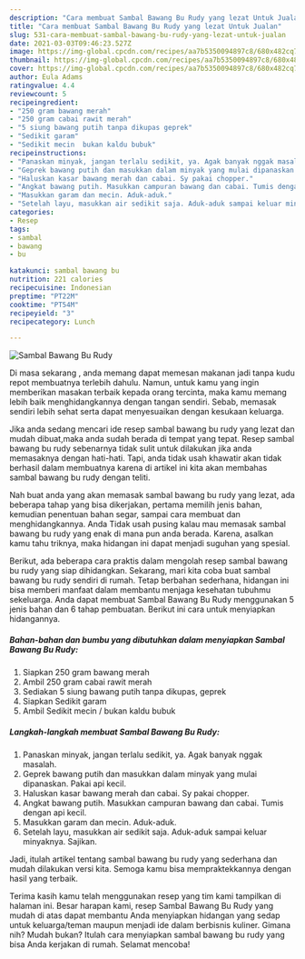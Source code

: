```yaml
---
description: "Cara membuat Sambal Bawang Bu Rudy yang lezat Untuk Jualan"
title: "Cara membuat Sambal Bawang Bu Rudy yang lezat Untuk Jualan"
slug: 531-cara-membuat-sambal-bawang-bu-rudy-yang-lezat-untuk-jualan
date: 2021-03-03T09:46:23.527Z
image: https://img-global.cpcdn.com/recipes/aa7b5350094897c8/680x482cq70/sambal-bawang-bu-rudy-foto-resep-utama.jpg
thumbnail: https://img-global.cpcdn.com/recipes/aa7b5350094897c8/680x482cq70/sambal-bawang-bu-rudy-foto-resep-utama.jpg
cover: https://img-global.cpcdn.com/recipes/aa7b5350094897c8/680x482cq70/sambal-bawang-bu-rudy-foto-resep-utama.jpg
author: Eula Adams
ratingvalue: 4.4
reviewcount: 5
recipeingredient:
- "250 gram bawang merah"
- "250 gram cabai rawit merah"
- "5 siung bawang putih tanpa dikupas geprek"
- "Sedikit garam"
- "Sedikit mecin  bukan kaldu bubuk"
recipeinstructions:
- "Panaskan minyak, jangan terlalu sedikit, ya. Agak banyak nggak masalah."
- "Geprek bawang putih dan masukkan dalam minyak yang mulai dipanaskan. Pakai api kecil."
- "Haluskan kasar bawang merah dan cabai. Sy pakai chopper."
- "Angkat bawang putih. Masukkan campuran bawang dan cabai. Tumis dengan api kecil."
- "Masukkan garam dan mecin. Aduk-aduk."
- "Setelah layu, masukkan air sedikit saja. Aduk-aduk sampai keluar minyaknya. Sajikan."
categories:
- Resep
tags:
- sambal
- bawang
- bu

katakunci: sambal bawang bu 
nutrition: 221 calories
recipecuisine: Indonesian
preptime: "PT22M"
cooktime: "PT54M"
recipeyield: "3"
recipecategory: Lunch

---
```



![Sambal Bawang Bu Rudy](https://img-global.cpcdn.com/recipes/aa7b5350094897c8/680x482cq70/sambal-bawang-bu-rudy-foto-resep-utama.jpg)

Di masa  sekarang , anda memang dapat memesan makanan jadi tanpa kudu repot membuatnya terlebih dahulu. Namun, untuk kamu yang ingin memberikan masakan terbaik kepada orang tercinta, maka kamu memang lebih baik menghidangkannya dengan tangan sendiri. Sebab, memasak sendiri lebih sehat serta dapat menyesuaikan dengan kesukaan keluarga.

Jika anda sedang mencari ide resep sambal bawang bu rudy yang lezat dan mudah dibuat,maka anda sudah berada di tempat yang tepat. Resep sambal bawang bu rudy  sebenarnya tidak sulit untuk dilakukan jika anda memasaknya dengan hati-hati. Tapi, anda tidak usah khawatir akan tidak berhasil dalam membuatnya 
karena di artikel ini kita akan membahas sambal bawang bu rudy dengan teliti.  



Nah buat anda yang akan memasak sambal bawang bu rudy yang lezat, ada beberapa tahap yang bisa dikerjakan, pertama memilih jenis bahan, kemudian penentuan bahan segar, sampai cara membuat dan menghidangkannya. Anda Tidak usah pusing kalau mau memasak sambal bawang bu rudy yang enak di mana pun anda berada. Karena, asalkan kamu  tahu triknya, maka hidangan ini dapat menjadi suguhan yang spesial.

Berikut, ada beberapa cara praktis  dalam mengolah resep sambal bawang bu rudy yang siap dihidangkan. Sekarang, mari kita coba buat sambal bawang bu rudy sendiri di rumah. Tetap berbahan sederhana, hidangan ini bisa memberi manfaat dalam membantu menjaga kesehatan tubuhmu sekeluarga. Anda dapat membuat Sambal Bawang Bu Rudy menggunakan 5 jenis bahan dan 6 tahap pembuatan. Berikut ini cara untuk menyiapkan hidangannya.

<!--inarticleads1-->

##### Bahan-bahan dan bumbu yang dibutuhkan dalam menyiapkan Sambal Bawang Bu Rudy:

1. Siapkan 250 gram bawang merah
1. Ambil 250 gram cabai rawit merah
1. Sediakan 5 siung bawang putih tanpa dikupas, geprek
1. Siapkan Sedikit garam
1. Ambil Sedikit mecin / bukan kaldu bubuk




<!--inarticleads2-->

##### Langkah-langkah membuat Sambal Bawang Bu Rudy:

1. Panaskan minyak, jangan terlalu sedikit, ya. Agak banyak nggak masalah.
1. Geprek bawang putih dan masukkan dalam minyak yang mulai dipanaskan. Pakai api kecil.
1. Haluskan kasar bawang merah dan cabai. Sy pakai chopper.
1. Angkat bawang putih. Masukkan campuran bawang dan cabai. Tumis dengan api kecil.
1. Masukkan garam dan mecin. Aduk-aduk.
1. Setelah layu, masukkan air sedikit saja. Aduk-aduk sampai keluar minyaknya. Sajikan.




Jadi, itulah artikel tentang  sambal bawang bu rudy  yang sederhana dan mudah dilakukan versi kita. Semoga kamu bisa mempraktekkannya dengan hasil yang terbaik. 

Terima kasih kamu telah menggunakan resep yang tim kami tampilkan di halaman ini. Besar harapan kami, resep  Sambal Bawang Bu Rudy yang mudah di atas dapat membantu Anda menyiapkan hidangan yang sedap untuk keluarga/teman maupun menjadi ide dalam berbisnis kuliner. Gimana nih? Mudah bukan? Itulah cara menyiapkan sambal bawang bu rudy yang bisa Anda kerjakan di rumah. Selamat mencoba!

